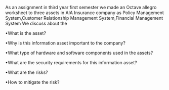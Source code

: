As an assignment in third year first semester we made an Octave allegro worksheet to three assets in AIA Insurance company as Policy Management System,Customer Relationship Management System,Financial Management System
We discuss about the

•What is the asset?

•Why is this information asset important to the company?

•What type of hardware and software components used in the assets?

•What are the security requirements for this information asset?

•What are the risks?

•How to mitigate the risk?
